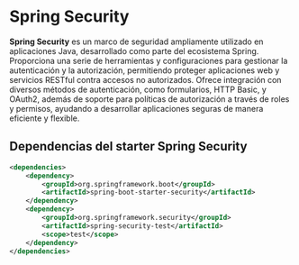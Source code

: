 # Spring Security
**Spring Security** es un marco de seguridad ampliamente utilizado en aplicaciones Java, desarrollado como parte del ecosistema Spring. Proporciona una serie de herramientas y configuraciones para gestionar la autenticación y la autorización, permitiendo proteger aplicaciones web y servicios RESTful contra accesos no autorizados. Ofrece integración con diversos métodos de autenticación, como formularios, HTTP Basic, y OAuth2, además de soporte para políticas de autorización a través de roles y permisos, ayudando a desarrollar aplicaciones seguras de manera eficiente y flexible.

## Dependencias del starter Spring Security
```xml
<dependencies>
    <dependency>
        <groupId>org.springframework.boot</groupId>
        <artifactId>spring-boot-starter-security</artifactId>
    </dependency>
    <dependency>
        <groupId>org.springframework.security</groupId>
        <artifactId>spring-security-test</artifactId>
        <scope>test</scope>
    </dependency>
</dependencies>
```